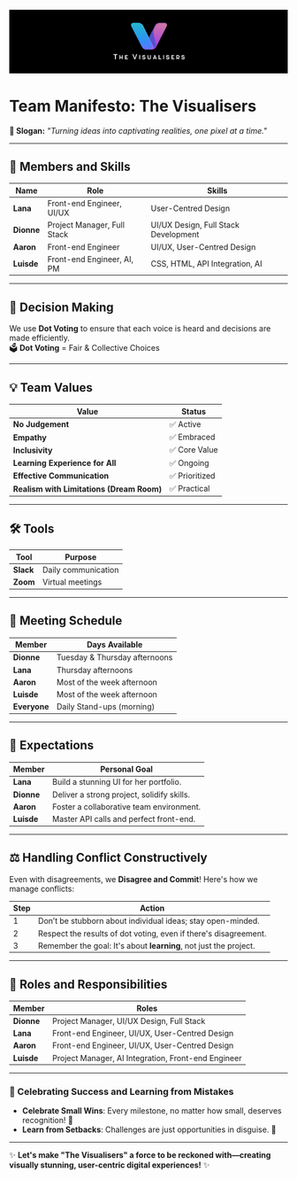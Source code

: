 ![alt text](image.png)

# Team Manifesto: The Visualisers

**🎨 Slogan:** *"Turning ideas into captivating realities, one pixel at a time."*

---

## 👥 Members and Skills

| Name    | Role                       | Skills                                |
|---------|----------------------------|---------------------------------------|
| **Lana**   | Front-end Engineer, UI/UX | User-Centred Design                   |
| **Dionne** | Project Manager, Full Stack | UI/UX Design, Full Stack Development   |
| **Aaron**  | Front-end Engineer        | UI/UX, User-Centred Design            |
| **Luisde** | Front-end Engineer, AI, PM | CSS, HTML, API Integration, AI        |

---

## 🎯 Decision Making

We use **Dot Voting** to ensure that each voice is heard and decisions are made efficiently.  
🗳️ **Dot Voting** = Fair & Collective Choices

---

## 💡 Team Values

| Value                              | Status       |
|-------------------------------------|--------------|
| **No Judgement**                    | ✅ Active     |
| **Empathy**                         | ✅ Embraced   |
| **Inclusivity**                     | ✅ Core Value |
| **Learning Experience for All**     | ✅ Ongoing    |
| **Effective Communication**         | ✅ Prioritized|
| **Realism with Limitations (Dream Room)** | ✅ Practical |

---

## 🛠️ Tools

| Tool     | Purpose                |
|----------|------------------------|
| **Slack**  | Daily communication    |
| **Zoom**   | Virtual meetings       |

---

## 📅 Meeting Schedule

| Member   | Days Available            |
|----------|---------------------------|
| **Dionne** | Tuesday & Thursday afternoons |
| **Lana**   | Thursday afternoons      |
| **Aaron**  | Most of the week afternoon   |
| **Luisde**  | Most of the week afternoon   |
| **Everyone** | Daily Stand-ups (morning) |

---

## 🚀 Expectations

| Member    | Personal Goal                            |
|-----------|------------------------------------------|
| **Lana**  | Build a stunning UI for her portfolio.    |
| **Dionne**| Deliver a strong project, solidify skills.|
| **Aaron** | Foster a collaborative team environment. |
| **Luisde**| Master API calls and perfect front-end.   |

---

## ⚖️ Handling Conflict Constructively

Even with disagreements, we **Disagree and Commit**! Here's how we manage conflicts:

| Step  | Action                                                     |
|-------|-------------------------------------------------------------|
| 1     | Don’t be stubborn about individual ideas; stay open-minded. |
| 2     | Respect the results of dot voting, even if there's disagreement. |
| 3     | Remember the goal: It's about **learning**, not just the project. |

---

## 🔄 Roles and Responsibilities

| Member     | Roles                         |
|------------|--------------------------------|
| **Dionne** | Project Manager, UI/UX Design, Full Stack |
| **Lana**   | Front-end Engineer, UI/UX, User-Centred Design |
| **Aaron**  | Front-end Engineer, UI/UX, User-Centred Design |
| **Luisde** | Project Manager, AI Integration, Front-end Engineer |

---

### 🎉 Celebrating Success and Learning from Mistakes

- **Celebrate Small Wins**: Every milestone, no matter how small, deserves recognition! 🎊  
- **Learn from Setbacks**: Challenges are just opportunities in disguise. 💪

---

✨ **Let's make "The Visualisers" a force to be reckoned with—creating visually stunning, user-centric digital experiences!** ✨
